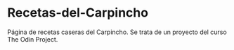# Recetas-del-Carpincho
Página de recetas caseras del Carpincho. Se trata de un proyecto del curso The Odin Project.
